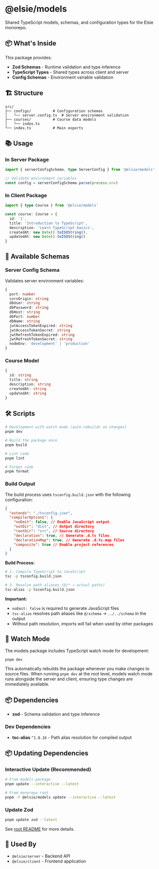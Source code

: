 # @elsie/models

Shared TypeScript models, schemas, and configuration types for the Elsie monorepo.

## 📦 What's Inside

This package provides:

- **Zod Schemas** - Runtime validation and type inference
- **TypeScript Types** - Shared types across client and server
- **Config Schemas** - Environment variable validation

## 🏗️ Structure

```
src/
├── configs/          # Configuration schemas
│   └── server.config.ts  # Server environment validation
├── courses/          # Course data models
│   └── index.ts
└── index.ts          # Main exports
```

## 📚 Usage

### In Server Package

```typescript
import { serverConfigSchema, type ServerConfig } from '@elsie/models'

// Validate environment variables
const config = serverConfigSchema.parse(process.env)
```

### In Client Package

```typescript
import { type Course } from '@elsie/models'

const course: Course = {
  id: '1',
  title: 'Introduction to TypeScript',
  description: 'Learn TypeScript basics',
  createdAt: new Date().toISOString(),
  updatedAt: new Date().toISOString()
}
```

## 🔧 Available Schemas

### Server Config Schema

Validates server environment variables:

```typescript
{
  port: number
  corsOrigin: string
  dbUser: string
  dbPassword: string
  dbHost: string
  dbPort: number
  dbName: string
  jwtAccessTokenExpired: string
  jwtAccessTokenSecret: string
  jwtRefreshTokenExpired: string
  jwtRefreshTokenSecret: string
  nodeEnv: 'development' | 'production'
}
```

### Course Model

```typescript
{
  id: string
  title: string
  description: string
  createdAt: string
  updatedAt: string
}
```

## 🛠️ Scripts

```bash
# Development with watch mode (auto-rebuilds on changes)
pnpm dev

# Build the package once
pnpm build

# Lint code
pnpm lint

# Format code
pnpm format
```

### Build Output

The build process uses `tsconfig.build.json` with the following configuration:

```json
{
  "extends": "./tsconfig.json",
  "compilerOptions": {
    "noEmit": false, // Enable JavaScript output
    "outDir": "dist", // Output directory
    "rootDir": "src", // Source directory
    "declaration": true, // Generate .d.ts files
    "declarationMap": true, // Generate .d.ts.map files
    "composite": true // Enable project references
  }
}
```

**Build Process:**

```bash
# 1. Compile TypeScript to JavaScript
tsc -p tsconfig.build.json

# 2. Resolve path aliases (@/* → actual paths)
tsc-alias -p tsconfig.build.json
```

**Important:**

- `noEmit: false` is required to generate JavaScript files
- `tsc-alias` resolves path aliases like `@/schema` → `../../schema` in the output
- Without path resolution, imports will fail when used by other packages

## 🔄 Watch Mode

The models package includes TypeScript watch mode for development:

```bash
pnpm dev
```

This automatically rebuilds the package whenever you make changes to source files. When running `pnpm dev` at the root level, models watch mode runs alongside the server and client, ensuring type changes are immediately available.

## 📦 Dependencies

- **zod** - Schema validation and type inference

### Dev Dependencies

- **tsc-alias** `^1.8.16` - Path alias resolution for compiled output

## 📦 Updating Dependencies

### Interactive Update (Recommended)

```bash
# From models package
pnpm update --interactive --latest

# From monorepo root
pnpm -F @elsie/models update --interactive --latest
```

### Update Zod

```bash
pnpm update zod --latest
```

See [root README](../../README.md#-updating-dependencies) for more details.

## 🔗 Used By

- `@elsie/server` - Backend API
- `@elsie/client` - Frontend application
